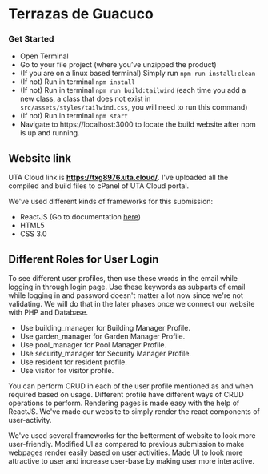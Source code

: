 # Terrazas de Guacuco

### Get Started

- Open Terminal
- Go to your file project (where you’ve unzipped the product)
- (If you are on a linux based terminal) Simply run `npm run install:clean`
- (If not) Run in terminal `npm install`
- (If not) Run in terminal `npm run build:tailwind` (each time you add a new class, a class that does not exist in `src/assets/styles/tailwind.css`, you will need to run this command)
- (If not) Run in terminal `npm start`
- Navigate to https://localhost:3000 to locate the build website after npm is up and running.

## Website link 

UTA Cloud link is **https://txg8976.uta.cloud/**.
I've uploaded all the compiled and build files to cPanel of UTA Cloud portal.

We've used different kinds of frameworks for this submission:

- ReactJS (Go to documentation [here](https://reactjs.org/docs/getting-started.html))
- HTML5
- CSS 3.0

## Different Roles for User Login

To see different user profiles, then use these words in the email while logging in through login page.
Use these keywords as subparts of email while logging in and password doesn't matter a lot now since we're not validating.
We will do that in the later phases once we connect our website with PHP and Database.

- Use building_manager for Building Manager Profile.
- Use garden_manager for Garden Manager Profile.
- Use pool_manager for Pool Manager Profile.
- Use security_manager for Security Manager Profile.
- Use resident for resident profile.
- Use visitor for visitor profile.

You can perform CRUD in each of the user profile mentioned as and when required based on usage.
Different profile have different ways of CRUD operations to perform. Rendering pages is made easy with the help of ReactJS.
We've made our website to simply render the react components of user-activity.

We've used several frameworks for the betterment of website to look more user-friendly.
Modified UI as compared to previous submission to make webpages render easily based on user activities.
Made UI to look more attractive to user and increase user-base by making user more interactive.





